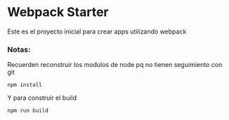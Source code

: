 # Webpack Starter

Este es el proyecto inicial para crear apps
utilizando webpack

### Notas:
Recuerden reconstruir los modulos de node pq no tienen seguimiento con git

```
npm install
```
Y para construir el build 

```
npm run build
```
